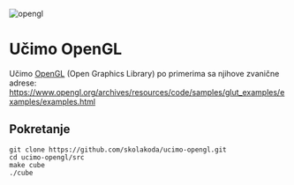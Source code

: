 ![opengl](https://upload.wikimedia.org/wikipedia/en/thumb/f/fb/OpenGL_logo_%28Nov14%29.svg/640px-OpenGL_logo_%28Nov14%29.svg.png)

# Učimo OpenGL

Učimo [OpenGL](https://www.opengl.org) (Open Graphics Library) po primerima sa njihove zvanične adrese: https://www.opengl.org/archives/resources/code/samples/glut_examples/examples/examples.html

## Pokretanje
```
git clone https://github.com/skolakoda/ucimo-opengl.git
cd ucimo-opengl/src
make cube
./cube
```
